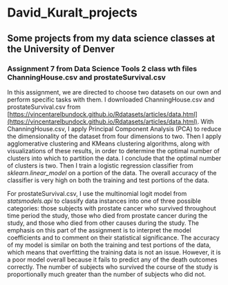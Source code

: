 # David_Kuralt_projects
## Some projects from my data science classes at the University of Denver
### Assignment 7 from Data Science Tools 2 class wth files ChanningHouse.csv and prostateSurvival.csv
In this assignment, we are directed to choose two datasets on our own and perform specific tasks with them. I downloaded ChanningHouse.csv and prostateSurvival.csv from [https://vincentarelbundock.github.io/Rdatasets/articles/data.html](https://vincentarelbundock.github.io/Rdatasets/articles/data.html). With ChanningHouse.csv, I apply Principal Component Analysis (PCA) to reduce the dimensionality of the dataset from four dimensions to two. Then I apply agglomerative clustering and KMeans clustering algorithms, along with visualizations of these results, in order to determine the optimal number of clusters into which to partition the data. I conclude that the optimal number of clusters is two. Then I train a logistic regression classifier from *sklearn.linear_model* on a portion of the data. The overall accuracy of the classifier is very high on both the training and test portions of the data.

For prostateSurvival.csv, I use the multinomial logit model from *statsmodels.api* to classify data instances into one of three possible categories: those subjects with prostate cancer who survived throughout time period the study, those who died from prostate cancer during the study, and those who died from other causes during the study. The emphasis on this part of the assignment is to interpret the model coefficients and to comment on their statistical significance. The accuracy of my model is similar on both the training and test portions of the data, which means that overfitting the training data is not an issue. However, it is a poor model overall because it fails to predict any of the death outcomes correctly. The number of subjects who survived the course of the study is proportionally much greater than the number of subjects who did not.

